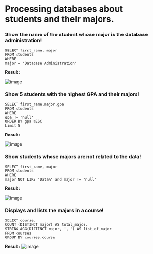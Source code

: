 # Processing databases about students and their majors.

### Show the name of the student whose major is the database administration!
```
SELECT first_name, major
FROM students
WHERE 
major = 'Database Administration'
```
<strong> Result : </strong>

![image](https://user-images.githubusercontent.com/112471006/200629200-f1b4ccc5-bf12-4d32-aa68-d2e008bba1b3.png)

### Show 5 students with the highest GPA and their majors!
```
SELECT first_name,major,gpa
FROM students
WHERE
gpa != 'null'
ORDER BY gpa DESC
Limit 5 
```

<strong> Result : </strong>

![image](https://user-images.githubusercontent.com/112471006/200629257-90f51494-a788-4c24-8a7f-597f8420f8fa.png)

### Show students whose majors are not related to the data!
```
SELECT first_name, major
FROM students
WHERE
major NOT LIKE 'Data%' and major != 'null'
```

<strong> Result : </strong>

![image](https://user-images.githubusercontent.com/112471006/200634068-f1a5f068-5b1e-4da7-9bb3-266e667ad992.png)

### Displays and lists the majors in a course!
```
SELECT course,
COUNT (DISTINCT major) AS total_major,
STRING_AGG(DISTINCT major, ', ') AS list_of_major
FROM courses
GROUP BY courses.course
```

<strong> Result : </strong>
![image](https://user-images.githubusercontent.com/112471006/200896965-d0989d9a-ea72-4043-b9c9-34e79c389247.png)



